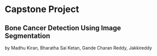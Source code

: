 # Capstone Project
## Bone Cancer Detection Using Image Segmentation

by
Madhu Kiran, Bharatha
Sai Ketan, Gande
Charan Reddy, Jakkireddy

